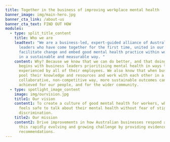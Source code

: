 ```yaml
---
title: Together in the business of improving workplace mental health
banner_image: img/main-hero.jpg
banner_cta_link: /about-us
banner_cta_text: FIND OUT HOW
modules:
  - type: split_title_content
    title: Who we are
    leadtext: "We are a business-led, expert-guided alliance of Australian business
      leaders who have come together for the first time, united in our focus to
      facilitate change and embed good mental health practice within workplaces
      in a sustainable and measurable way. "
    content: Why? Because we know that we can do better, and that doing better
      begins with business leaders prioritising mental health in ways that are
      experienced by all of their employees. We also know that when businesses
      pool their knowledge and resources and work with each other in a
      collaborative, non-competitive way, more sustainable outcomes can be
      achieved for our people, and for the wider community.
  - type: spotlight_image_content
    image: img/ourvision.jpg
    title1: Our vision
    content1: To create a culture of good mental health for workers, where everyone
      feels safe to talk about their mental health without fear of stigma or
      discrimination.
    title2: Our mission
    content2: Drive improvements in how Australian businesses respond and adapt to
      this rapidly evolving and growing challenge by providing evidence-based
      recommendations.
---
```

